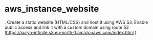 # aws_instance_website
: Create a static website (HTML/CSS) and host it using AWS S3. Enable public access and link it with a custom domain using route 53
(https://surya-infinite.s3.eu-north-1.amazonaws.com/index.html
)
